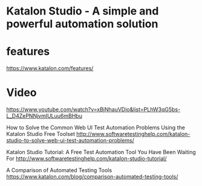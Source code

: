 # Katalon Studio - A simple and powerful automation solution

# features
https://www.katalon.com/features/

# Video
https://www.youtube.com/watch?v=xBjNhauVDio&list=PLhW3qG5bs-L_D4ZePNNjvmIULuu6mBHbu

How to Solve the Common Web UI Test Automation Problems Using the Katalon Studio Free Toolset
http://www.softwaretestinghelp.com/katalon-studio-to-solve-web-ui-test-automation-problems/

Katalon Studio Tutorial: A Free Test Automation Tool You Have Been Waiting For
http://www.softwaretestinghelp.com/katalon-studio-tutorial/

A Comparison of Automated Testing Tools
https://www.katalon.com/blog/comparison-automated-testing-tools/
